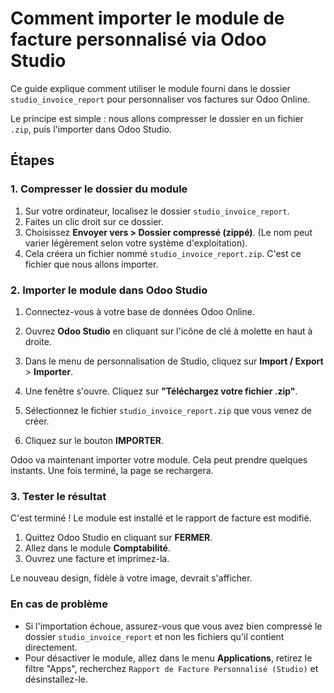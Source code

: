 # Comment importer le module de facture personnalisé via Odoo Studio

Ce guide explique comment utiliser le module fourni dans le dossier `studio_invoice_report` pour personnaliser vos factures sur Odoo Online.

Le principe est simple : nous allons compresser le dossier en un fichier `.zip`, puis l'importer dans Odoo Studio.

## Étapes

### 1. Compresser le dossier du module

1.  Sur votre ordinateur, localisez le dossier `studio_invoice_report`.
2.  Faites un clic droit sur ce dossier.
3.  Choisissez **Envoyer vers > Dossier compressé (zippé)**. (Le nom peut varier légèrement selon votre système d'exploitation).
4.  Cela créera un fichier nommé `studio_invoice_report.zip`. C'est ce fichier que nous allons importer.

    

### 2. Importer le module dans Odoo Studio

1.  Connectez-vous à votre base de données Odoo Online.
2.  Ouvrez **Odoo Studio** en cliquant sur l'icône de clé à molette en haut à droite.
3.  Dans le menu de personnalisation de Studio, cliquez sur **Import / Export** > **Importer**.

    

4.  Une fenêtre s'ouvre. Cliquez sur **"Téléchargez votre fichier .zip"**.
5.  Sélectionnez le fichier `studio_invoice_report.zip` que vous venez de créer.
6.  Cliquez sur le bouton **IMPORTER**.

    

Odoo va maintenant importer votre module. Cela peut prendre quelques instants. Une fois terminé, la page se rechargera.

### 3. Tester le résultat

C'est terminé ! Le module est installé et le rapport de facture est modifié.

1.  Quittez Odoo Studio en cliquant sur **FERMER**.
2.  Allez dans le module **Comptabilité**.
3.  Ouvrez une facture et imprimez-la.

Le nouveau design, fidèle à votre image, devrait s'afficher.

### En cas de problème

- Si l'importation échoue, assurez-vous que vous avez bien compressé le dossier `studio_invoice_report` et non les fichiers qu'il contient directement.
- Pour désactiver le module, allez dans le menu **Applications**, retirez le filtre "Apps", recherchez `Rapport de Facture Personnalisé (Studio)` et désinstallez-le.

